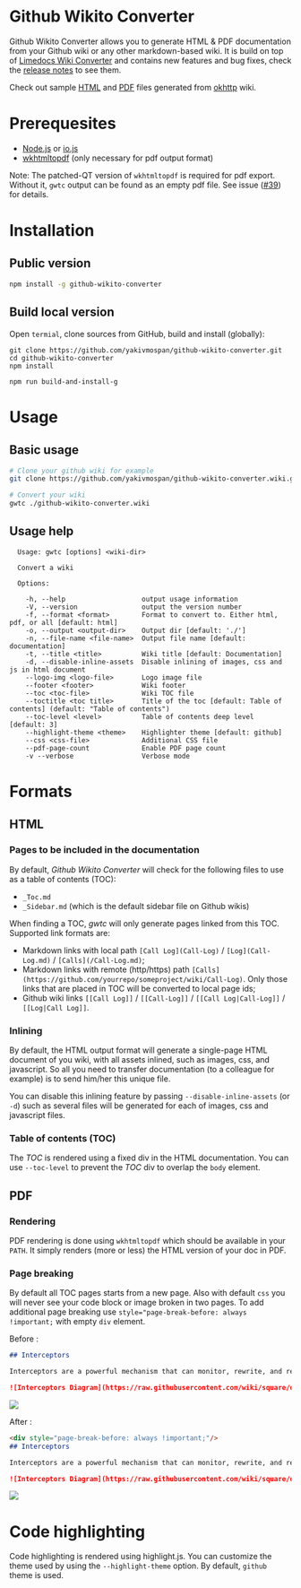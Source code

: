 # Github Wikito Converter

Github Wikito Converter allows you to generate HTML & PDF documentation from your Github wiki or any other markdown-based wiki. It is build on top of [Limedocs Wiki Converter](https://github.com/limedocs/limedocs-wiki-converter) and contains new features and bug fixes, check the [release notes](https://github.com/yakivmospan/github-wikito-converter/releases) to see them.

Check out sample [HTML](https://github.com/yakivmospan/github-wikito-converter/blob/develop/sampels/okhttp.html) and [PDF](https://github.com/yakivmospan/github-wikito-converter/blob/develop/sampels/okhttp.pdf) files generated from [okhttp](https://github.com/square/okhttp/wiki) wiki.

# Prerequesites

- [Node.js](https://nodejs.org/) or [io.js](https://iojs.org/en/index.html)
- [wkhtmltopdf](http://wkhtmltopdf.org/downloads.html) (only necessary for pdf output format)

Note: The patched-QT version of `wkhtmltopdf` is required for pdf export. Without it, `gwtc` output can be found as an empty pdf file. See issue ([#39][i39]) for details.

[i39]: https://github.com/yakivmospan/github-wikito-converter/issues/39

# Installation

## Public version

```bash
npm install -g github-wikito-converter
```

## Build local version

Open `termial`, clone sources from GitHub, build and install (globally):

```
git clone https://github.com/yakivmospan/github-wikito-converter.git
cd github-wikito-converter
npm install

npm run build-and-install-g
```

# Usage

## Basic usage

```bash
# Clone your github wiki for example
git clone https://github.com/yakivmospan/github-wikito-converter.wiki.git

# Convert your wiki
gwtc ./github-wikito-converter.wiki
```

## Usage help
```
  Usage: gwtc [options] <wiki-dir>

  Convert a wiki

  Options:

    -h, --help                   output usage information
    -V, --version                output the version number
    -f, --format <format>        Format to convert to. Either html, pdf, or all [default: html]
    -o, --output <output-dir>    Output dir [default: './']
    -n, --file-name <file-name>  Output file name [default: documentation]
    -t, --title <title>          Wiki title [default: Documentation]
    -d, --disable-inline-assets  Disable inlining of images, css and js in html document
    --logo-img <logo-file>       Logo image file
    --footer <footer>            Wiki footer
    --toc <toc-file>             Wiki TOC file
    --toctitle <toc title>       Title of the toc [default: Table of contents] (default: "Table of contents")
    --toc-level <level>          Table of contents deep level [default: 3]
    --highlight-theme <theme>    Highlighter theme [default: github]
    --css <css-file>             Additional CSS file
    --pdf-page-count             Enable PDF page count
    -v --verbose                 Verbose mode
```


# Formats

## HTML

### Pages to be included in the documentation

By default, *Github Wikito Converter* will check for the following files to use as a table of contents (TOC):

- `_Toc.md`
- `_Sidebar.md` (which is the default sidebar file on Github wikis)

When finding a TOC, *gwtc* will only generate pages linked from this TOC. Supported link formats are:

- Markdown links with local path `[Call Log](Call-Log)` / `[Log](Call-Log.md)` / `[Calls](/Call-Log.md)`;
- Markdown links with remote (http/https) path `[Calls](https://github.com/yourrepo/someproject/wiki/Call-Log)`.
  Only those links that are placed in TOC will be converted to local page ids;
- Github wiki links `[[Call Log]]` / `[[Call-Log]]` / `[[Call Log|Call-Log]]` / `[[Log|Call Log]]`.

### Inlining

By default, the HTML output format will generate a single-page HTML document of you wiki, with all assets inlined, such
as images, css, and javascript. So all you need to transfer documentation (to a colleague for example) is to send him/her
this unique file.

You can disable this inlining feature by passing `--disable-inline-assets` (or `-d`) such as several files will be
generated for each of images, css and javascript files.

### Table of contents (TOC)

The *TOC* is rendered using a fixed div in the HTML documentation. You can use `--toc-level` to prevent the *TOC* div
to overlap the `body` element.

## PDF

### Rendering

PDF rendering is done using `wkhtmltopdf` which should be available in your `PATH`.
It simply renders (more or less) the HTML version of your doc in PDF.

### Page breaking

By default all TOC pages starts from a new page. Also with default `css` you will never see your code block or image
broken in two pages. To add additional page breaking use `style="page-break-before: always !important;` with empty `div` element.

Before :

```md
## Interceptors

Interceptors are a powerful mechanism that can monitor, rewrite, and retry calls. Here's a simple interceptor that logs the outgoing request and the incoming response.

![Interceptors Diagram](https://raw.githubusercontent.com/wiki/square/okhttp/interceptors@2x.png)
```

![](https://raw.githubusercontent.com/yakivmospan/github-wikito-converter/develop/assets/img/page-break-1.png)

After :

```md
<div style="page-break-before: always !important;"/>
## Interceptors

Interceptors are a powerful mechanism that can monitor, rewrite, and retry calls. Here's a simple interceptor that logs the outgoing request and the incoming response.

![Interceptors Diagram](https://raw.githubusercontent.com/wiki/square/okhttp/interceptors@2x.png)
```

![](https://raw.githubusercontent.com/yakivmospan/github-wikito-converter/develop/assets/img/page-break-2.png)

# Code highlighting

Code highlighting is rendered using highlight.js.
You can customize the theme used by using the `--highlight-theme` option. By default, `github` theme is used.
